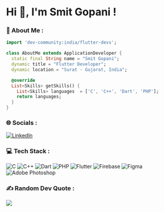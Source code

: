 # Hi 👋, I'm Smit Gopani !

### 💫 About Me :
``` dart
import 'dev-community:india/flutter-devs';

class AboutMe extends ApplicationDeveloper {
  static final String name = "Smit Gopani";
  dynamic title = "Flutter Developer";
  dynamic location = "Surat - Gujarat, India";

  @override
  List<Skills> getSkills() {    
    List<Skills> languages  = ['C', 'C++', 'Dart', 'PHP'];
    return languages;   
  }
}
```

### 🌐 Socials :
[![LinkedIn](https://img.shields.io/badge/LinkedIn-%2300599C.svg?style=box&logo=linkedin&logoColor=white)](https://www.linkedin.com/in/smitgopani15)

### 💻 Tech Stack :
![C](https://img.shields.io/badge/c-%2300599C.svg?style=box&logo=c&logoColor=white) 
![C++](https://img.shields.io/badge/c++-%2300599C.svg?style=box&logo=c%2B%2B&logoColor=white)
![Dart](https://img.shields.io/badge/dart-%230175C2.svg?style=box&logo=dart&logoColor=white)
![PHP](https://img.shields.io/badge/php-%23777BB4.svg?style=box&logo=php&logoColor=white)
![Flutter](https://img.shields.io/badge/Flutter-%2302569B.svg?style=box&logo=Flutter&logoColor=white)
![Firebase](https://img.shields.io/badge/firebase-%23039BE5.svg?style=box&logo=firebase)
![Figma](https://img.shields.io/badge/figma-%23F24E1E.svg?style=box&logo=figma&logoColor=white)
![Adobe Photoshop](https://img.shields.io/badge/adobephotoshop-%2331A8FF.svg?style=box&logo=adobephotoshop&logoColor=white)

### ✍️ Random Dev Quote :
![](https://quotes-github-readme.vercel.app/api?type=horizontal&theme=dark)
